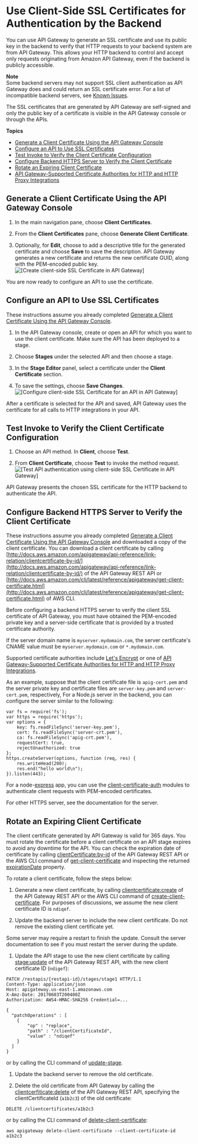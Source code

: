 # Use Client\-Side SSL Certificates for Authentication by the Backend<a name="getting-started-client-side-ssl-authentication"></a>

 You can use API Gateway to generate an SSL certificate and use its public key in the backend to verify that HTTP requests to your backend system are from API Gateway\. This allows your HTTP backend to control and accept only requests originating from Amazon API Gateway, even if the backend is publicly accessible\. 

**Note**  
 Some backend servers may not support SSL client authentication as API Gateway does and could return an SSL certificate error\. For a list of incompatible backend servers, see [Known Issues](api-gateway-known-issues.md)\. 

 The SSL certificates that are generated by API Gateway are self\-signed and only the public key of a certificate is visible in the API Gateway console or through the APIs\. 

**Topics**
+ [Generate a Client Certificate Using the API Gateway Console](#generate-client-certificate)
+ [Configure an API to Use SSL Certificates](#configure-api)
+ [Test Invoke to Verify the Client Certificate Configuration](#test-invoke)
+ [Configure Backend HTTPS Server to Verify the Client Certificate](#certificate-validation)
+ [Rotate an Expiring Client Certificate](#certificate-rotation)
+ [API Gateway\-Supported Certificate Authorities for HTTP and HTTP Proxy Integrations](api-gateway-supported-certificate-authorities-for-http-endpoints.md)

## Generate a Client Certificate Using the API Gateway Console<a name="generate-client-certificate"></a>

1. In the main navigation pane, choose **Client Certificates**\.

1. From the **Client Certificates** pane, choose **Generate Client Certificate**\.

1.  Optionally, for **Edit**, choose to add a descriptive title for the generated certificate and choose **Save** to save the description\. API Gateway generates a new certificate and returns the new certificate GUID, along with the PEM\-encoded public key\.   
![\[Create client-side SSL Certificate in API Gateway\]](http://docs.aws.amazon.com/apigateway/latest/developerguide/images/client-ssl-cert-create.png)

You are now ready to configure an API to use the certificate\.

## Configure an API to Use SSL Certificates<a name="configure-api"></a>

These instructions assume you already completed [Generate a Client Certificate Using the API Gateway Console](#generate-client-certificate)\.

1.  In the API Gateway console, create or open an API for which you want to use the client certificate\. Make sure the API has been deployed to a stage\. 

1. Choose **Stages** under the selected API and then choose a stage\.

1. In the **Stage Editor** panel, select a certificate under the **Client Certificate** section\.

1. To save the settings, choose **Save Changes**\.  
![\[Configure client-side SSL Certificate for an API in API Gateway\]](http://docs.aws.amazon.com/apigateway/latest/developerguide/images/client-ssl-cert-configure-api.png)

After a certificate is selected for the API and saved, API Gateway uses the certificate for all calls to HTTP integrations in your API\. 

## Test Invoke to Verify the Client Certificate Configuration<a name="test-invoke"></a>

1. Choose an API method\. In **Client**, choose **Test**\.

1. From **Client Certificate**, choose **Test** to invoke the method request\.   
![\[Test API authentication using client-side SSL Certificate in API Gateway\]](http://docs.aws.amazon.com/apigateway/latest/developerguide/images/client-ssl-cert-test.png)

 API Gateway presents the chosen SSL certificate for the HTTP backend to authenticate the API\. 

## Configure Backend HTTPS Server to Verify the Client Certificate<a name="certificate-validation"></a>

These instructions assume you already completed [Generate a Client Certificate Using the API Gateway Console](#generate-client-certificate) and downloaded a copy of the client certificate\. You can download a client certificate by calling [http://docs.aws.amazon.com/apigateway/api-reference/link-relation/clientcertificate-by-id/](http://docs.aws.amazon.com/apigateway/api-reference/link-relation/clientcertificate-by-id/) of the API Gateway REST API or [http://docs.aws.amazon.com/cli/latest/reference/apigateway/get-client-certificate.html](http://docs.aws.amazon.com/cli/latest/reference/apigateway/get-client-certificate.html) of AWS CLI\.  

 Before configuring a backend HTTPS server to verify the client SSL certificate of API Gateway, you must have obtained the PEM\-encoded private key and a server\-side certificate that is provided by a trusted certificate authority\. 

If the server domain name is `myserver.mydomain.com`, the server certificate's CNAME value must be `myserver.mydomain.com` or `*.mydomain.com`\. 

Supported certificate authorities include [Let's Encrypt](https://letsencrypt.org/) or one of [API Gateway\-Supported Certificate Authorities for HTTP and HTTP Proxy Integrations](api-gateway-supported-certificate-authorities-for-http-endpoints.md)\. 

As an example, suppose that the client certificate file is `apig-cert.pem` and the server private key and certificate files are `server-key.pem` and `server-cert.pem`, respectively, For a Node\.js server in the backend, you can configure the server similar to the following:

```
var fs = require('fs'); 
var https = require('https');
var options = { 
    key: fs.readFileSync('server-key.pem'), 
    cert: fs.readFileSync('server-crt.pem'), 
    ca: fs.readFileSync('apig-crt.pem'), 
    requestCert: true, 
    rejectUnauthorized: true
};
https.createServer(options, function (req, res) { 
    res.writeHead(200); 
    res.end("hello world\n"); 
}).listen(443);
```

For a node\-[express](http://expressjs.com/) app, you can  use the [client\-certificate\-auth](https://www.npmjs.com/package/client-certificate-auth) modules to authenticate client requests with PEM\-encoded certificates\. 

For other HTTPS server, see the documentation for the server\.

## Rotate an Expiring Client Certificate<a name="certificate-rotation"></a>

The client certificate generated by API Gateway is valid for 365 days\. You must rotate the certificate before a client certificate on an API stage expires to avoid any downtime for the API\. You can check the expiration date of certificate by calling [clientCertificate:by\-id](http://docs.aws.amazon.com/apigateway/api-reference/link-relation/clientcertificate-by-id) of the API Gateway REST API or the AWS CLI command of [get\-client\-certificate](http://docs.aws.amazon.com/cli/latest/reference/apigateway/get-client-certificate.html) and inspecting the returned [expirationDate](http://docs.aws.amazon.com/apigateway/api-reference/resource/client-certificate/#expirationDate) property\.

To rotate a client certificate, follow the steps below:

1. Generate a new client certificate, by calling [clientcertificate:create](http://docs.aws.amazon.com/apigateway/api-reference/link-relation/clientcertificate-create/) of the API Gateway REST API or the AWS CLI command of [create\-client\-certificate](http://docs.aws.amazon.com/cli/latest/reference/apigateway/create-client-certificate.html)\. For purposes of discussions, we assume the new client certificate ID is `ndiqef`\.

1.  Update the backend server to include the new client certificate\. Do not remove the existing client certificate yet\.

   Some server may require a restart to finish the update\. Consult the server documentation to see if you must restart the server during the update\.

1.  Update the API stage to use the new client certificate by calling [stage:update](http://docs.aws.amazon.com/apigateway/api-reference/link-relation/stage-update/) of the API Gateway REST API, with the new client certificate ID \(`ndigef`\):

   ```
   PATCH /restapis/{restapi-id}/stages/stage1 HTTP/1.1
   Content-Type: application/json
   Host: apigateway.us-east-1.amazonaws.com
   X-Amz-Date: 20170603T200400Z
   Authorization: AWS4-HMAC-SHA256 Credential=...
   
   {
     "patchOperations" : [
       {
           "op" : "replace",
           "path" : "/clientCertificateId",
           "value" : "ndiqef"
       }
     ]
   }
   ```

   or by calling the CLI command of [update\-stage](http://docs.aws.amazon.com/cli/latest/reference/apigateway/update-stage.html)\.

1.  Update the backend server to remove the old certificate\.

1.  Delete the old certificate from API Gateway by calling the [clientcerfiticate:delete](http://docs.aws.amazon.com/apigateway/api-reference/link-relation/clientcertificate-delete/) of the API Gateway REST API, specifying the clientCertificateId \(`a1b2c3`\) of the old certificate:

   ```
   DELETE /clientcertificates/a1b2c3 
   ```

   or by calling the CLI command of [delete\-client\-certificate](http://docs.aws.amazon.com/cli/latest/reference/apigateway/delete-client-certificate.html):

   ```
   aws apigateway delete-client-certificate --client-certificate-id a1b2c3
   ```